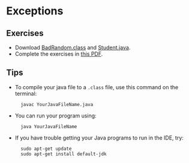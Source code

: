 # Exceptions


## Exercises

- Download [BadRandom.class](BadRandom.class) and [Student.java](Student.java).
- Complete the exercises in [this PDF](q10.pdf).


## Tips

- To compile your java file to a `.class` file, use this command on the terminal:

        javac YourJavaFileName.java

- You can run your program using:

        java YourJavaFileName

- If you have trouble getting your Java programs to run in the IDE, try:

        sudo apt-get update
        sudo apt-get install default-jdk
